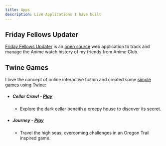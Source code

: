 ```yaml
---
title: Apps
description: Live Applications I have built
---
```


## Friday Fellows Updater

[Friday Fellows Updater](https://friday-fellows.brisberg.dev) is an [open source](https://github.com/brisberg/friday-fellows-gcf) web application to track and manage the Anime watch history of my friends from Anime Club.

## Twine Games

I love the concept of online interactive fiction and created some  [simple games](https://brisberg.dev/twine-games) using [Twine](https://twinery.org/):

- ##### Cellar Crawl - [Play](https://brisberg.dev/twine-games/cellar-crawl)
  - Explore the dark cellar beneith a creepy house to discover its secret.

- ##### Journey - [Play](https://brisberg.dev/twine-games/journey)
  - Travel the high seas, overcoming challenges in an Oregon Trail inspired game.
